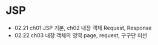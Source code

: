 # JSP
+ 02.21 ch01 JSP 기본, ch02 내장 객체 Request, Response
+ 02.22 ch03 내장 객체의 영역 page, request, 구구단 미션
